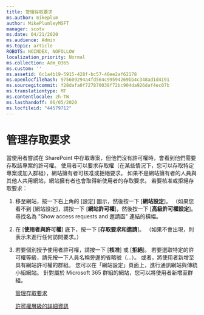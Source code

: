 ```yaml
---
title: 管理存取要求
ms.author: mikeplum
author: MikePlumleyMSFT
manager: scotv
ms.date: 04/21/2020
ms.audience: Admin
ms.topic: article
ROBOTS: NOINDEX, NOFOLLOW
localization_priority: Normal
ms.collection: Adm_O365
ms.custom: ''
ms.assetid: 6c1a4b19-5915-428f-bc57-40ee2af62178
ms.openlocfilehash: 975609294a4fd564c99594269bb4c348ad1d4191
ms.sourcegitcommit: f28dafa0f727870038f72bc904da926daf4ec07b
ms.translationtype: MT
ms.contentlocale: zh-TW
ms.lasthandoff: 06/05/2020
ms.locfileid: "44579712"
---
```

# <a name="manage-access-requests"></a>管理存取要求

當使用者嘗試在 SharePoint 中存取專案，但他們沒有許可權時，會看到他們需要存取該專案的許可權。 使用者可以要求存取權（在某些情況下，您可以存取特定專案或加入群組），網站擁有者可核准或拒絕要求。 如果不是網站擁有者的人員與其他人共用網站，網站擁有者也會取得新使用者的存取要求。 若要核准或拒絕存取要求：
  
1. 移至網站，按一下右上角的 [設定] 圖示，然後按一下 [**網站設定**]。 （如果您看不到 [網站設定]，請按一下 [**網站許可權**]，然後按一下 [**高級許可權設定**]。 尋找名為 "Show access requests and 邀請函" 連結的橫幅。
    
2. 在 [**使用者與許可權**] 底下，按一下 [**存取要求和邀請**]。 （如果不會出現，則表示未進行任何訪問要求。）
    
3. 若要個別授予使用者許可權，請按一下 [**核准**] 或 [**拒絕**]。 若要選取特定的許可權等級，請先按一下人員名稱旁邊的省略號（...）。 或者，將使用者新增至具有網站許可權的群組。 您可以在「網站設定」頁面上，進行通訊網站與傳統小組網站。 針對屬於 Microsoft 365 群組的網站，您可以將使用者新增至群組。
    
    [管理存取要求](https://go.microsoft.com/fwlink/?linkid=2008747)
    
    [許可權層級的詳細資訊](https://go.microsoft.com/fwlink/?linkid=867071)
    

